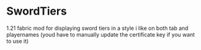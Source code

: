 # SwordTiers
 1.21 fabric mod for displaying sword tiers in a style i like on both tab and playernames
 (youd have to manually update the certificate key if you want to use it)
